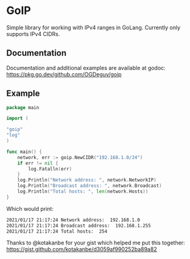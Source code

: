 # GoIP
Simple library for working with IPv4 ranges in GoLang. Currently only supports IPv4 CIDRs.

## Documentation

Documentation and additional examples are available at godoc:
https://pkg.go.dev/github.com/OGDeguy/goip

## Example

```go
package main

import (

"goip"
"log"
)

func main() {
    network, err := goip.NewCIDR("192.168.1.0/24")
    if err != nil {
        log.Fatalln(err)
    }
    log.Println("Network address: ", network.NetworkIP)
    log.Println("Broadcast address: ", network.Broadcast)
    log.Println("Total hosts: ", len(network.Hosts))
}
```
Which would print:
```bash
2021/01/17 21:17:24 Network address:  192.168.1.0
2021/01/17 21:17:24 Broadcast address:  192.168.1.255
2021/01/17 21:17:24 Total hosts:  254
```

Thanks to @kotakanbe for your gist which helped me put this together:
https://gist.github.com/kotakanbe/d3059af990252ba89a82